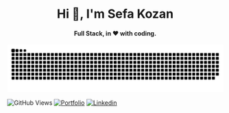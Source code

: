 
<h1 align="center">Hi 👋, I'm Sefa Kozan</h1>
<h4 align="center">Full Stack, in ❤️ with coding.</h4>

![Snake animation](github-contribution-grid-snake.svg)

![GitHub Views](https://komarev.com/ghpvc/?username=sefakozan&color=ff2929)
[![Portfolio](https://img.shields.io/badge/Portfolio-ff2929.svg?logo=firefox&logoWidth=20&logoColor=ffffff)](https://sefakozan.com/)
[![Linkedin](https://img.shields.io/badge/Linkedin-ff2929.svg?logo=linkedin&logoWidth=20)](https://www.linkedin.com/in/sefa-kozan/)


